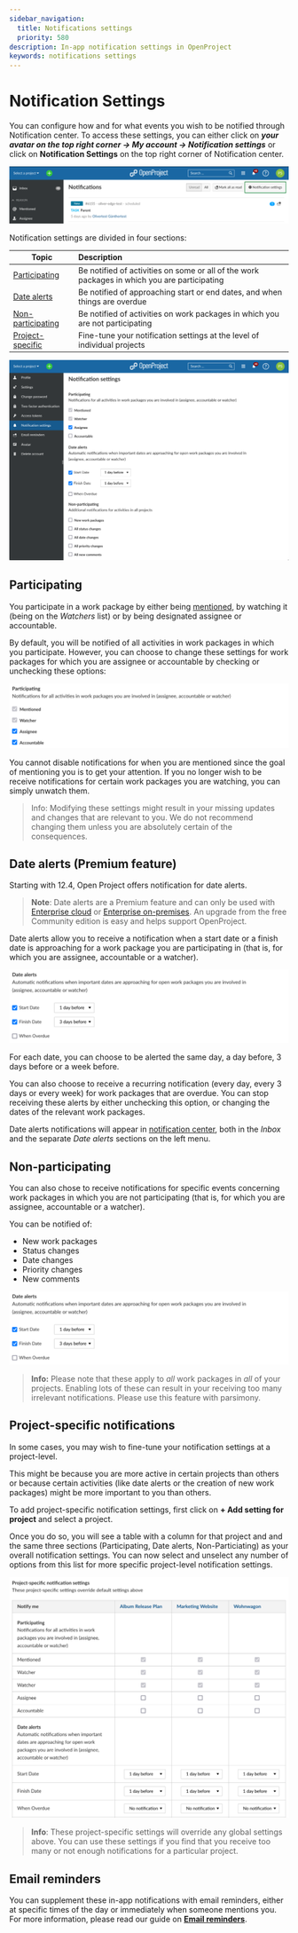 ```yaml
---
sidebar_navigation:
  title: Notifications settings
  priority: 580
description: In-app notification settings in OpenProject
keywords: notifications settings
---
```

# Notification Settings

You can configure how and for what events you wish to be notified through Notification center. To access these settings, you can either click on **_your avatar on the top right corner → My account → Notification settings_** or click on **Notification Settings** on the top right corner of Notification center.

![A screenshot of Notification center with the Notification settings button highlighted](Notification-settings-12.4-fromNotificationCenter.png)

Notification settings are divided in four sections:

| Topic                                                        | Description                                                  |
| ------------------------------------------------------------ | :----------------------------------------------------------- |
| [Participating](#participating) | Be notified of activities on some or all of the work packages in which you are participating |
| [Date alerts](#date-alerts) | Be notified of approaching start or end dates, and when things are overdue |
| [Non-participating](#non-participating) | Be notified of activities on work packages in which you are not participating |
| [Project-specific](#project-specific-notifications) | Fine-tune your notification settings at the level of individual projects |


![A screenshot of the notification settings page](Notification-settings-12.4-overall.png)

## Participating

You participate in a work package by either being [mentioned](../../work-packages/edit-work-package/#-notification-mention), by watching it (being on the _Watchers_ list) or by being designated assignee or accountable. 

By default, you will be notified of all activities in work packages in which you participate. However, you can choose to change these settings for work packages for which you are assignee or accountable by checking or unchecking these options:

![A screenshot of options for participating work packages](Notification-settings-12.4-Participating.png)

You cannot disable notifications for when you are mentioned since the goal of mentioning you is to get your attention. If you no longer wish to be receive notifications for certain work packages you are watching, you can simply unwatch them.

> Info: Modifying these settings might result in your missing updates and changes that are relevant to you. We do not recommend changing them unless you are absolutely certain of the consequences.

## Date alerts (Premium feature)

Starting with 12.4, Open Project offers notification for date alerts.

> **Note**: Date alerts are a Premium feature and can only be used with [Enterprise cloud](../../../enterprise-guide/enterprise-cloud-guide/) or [Enterprise on-premises](../../../enterprise-guide/enterprise-on-premises-guide/). An upgrade from the free Community edition is easy and helps support OpenProject.

Date alerts allow you to receive a notification when a start date or a finish date is approaching for a work package you are participating in (that is, for which you are assignee, accountable or a watcher). 

![A screenshot of options for date alerts](Notification-settings-12.4-dateAlerts.png)

For each date, you can choose to be alerted the same day, a day before, 3 days before or a week before.

You can also choose to receive a recurring notification (every day, every 3 days or every week) for work packages that are overdue. You can stop receiving these alerts by either unchecking this option, or changing the dates of the relevant work packages.

Date alerts notifications will appear in [notification center]((../#accessing-in-app-notifications)), both in the _Inbox_ and the separate _Date alerts_ sections on the left menu.

## Non-participating

You can also chose to receive notifications for specific events concerning work packages in which you are not participating (that is, for which you are assignee, accountable or a watcher). 

You can be notified of:

- New work packages
- Status changes
- Date changes
- Priority changes
- New comments

![A screenshot of options for non-participating work packages](Notification-settings-12.4-dateAlerts.png)

> **Info:** Please note that these apply to _all_ work packages in _all_ of your projects. Enabling lots of these can result in your receiving too many irrelevant notifications. Please use this feature with parsimony. 



## Project-specific notifications

In some cases, you may wish to fine-tune your notification settings at a project-level. 

This might be because you are more active in certain projects than others or because certain activities (like date alerts or the creation of new work packages) might be more important to you than others.

To add project-specific notification settings, first click on **+ Add setting for project** and select a project. 

Once you do so, you will see a table with a column for that project and and the same three sections (Participating, Date alerts, Non-Particiating) as your overall notification settings. You can now select and unselect any number of options from this list for more specific project-level notification settings.

![Text](Notification-settings-12.4-projectSpecific.png)

> **Info**: These project-specific settings will override any global settings above. You can use these settings if you find that you receive too many or not enough notifications for a particular project.

## Email reminders

You can supplement these in-app notifications with email reminders, either at specific times of the day or immediately when someone mentions you. For more information, please read our guide on **[Email reminders](../../../getting-started/my-account#email-reminders)**.
